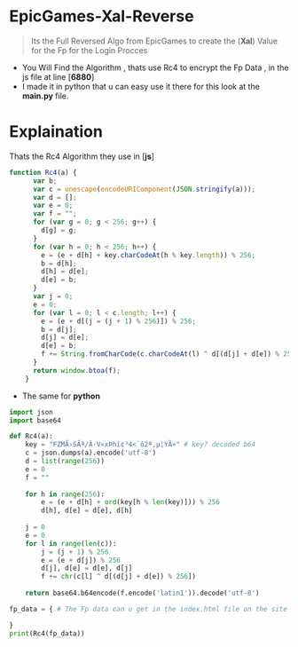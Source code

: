 # EpicGames-Xal-Reverse
> Its the Full Reversed Algo from EpicGames to create the (**Xal**) Value for the Fp for the Login Procces

- You Will Find the Algorithm , thats use Rc4 to encrypt the Fp Data , in the js file at line [**6880**]
- I made it in python that u can easy use it there for this look at the **main.py** file.

# Explaination

Thats the Rc4 Algorithm they use in [**js**]
```js
function Rc4(a) {
      var b;
      var c = unescape(encodeURIComponent(JSON.stringify(a)));
      var d = [];
      var e = 0;
      var f = "";
      for (var g = 0; g < 256; g++) {
        d[g] = g;
      }
      for (var h = 0; h < 256; h++) {
        e = (e + d[h] + key.charCodeAt(h % key.length)) % 256;
        b = d[h];
        d[h] = d[e];
        d[e] = b;
      }
      var j = 0;
      e = 0;
      for (var l = 0; l < c.length; l++) {
        e = (e + d[(j = (j + 1) % 256)]) % 256;
        b = d[j];
        d[j] = d[e];
        d[e] = b;
        f += String.fromCharCode(c.charCodeAt(l) ^ d[(d[j] + d[e]) % 256]);
      }
      return window.btoa(f);
    }

```

- The same for **python**
```python
import json
import base64

def Rc4(a):
    key = "FZMÃ›SÃª/Â·V«xÞhí¢³4<`ô2ª,µ¦YÃ»" # key? decoded b64
    c = json.dumps(a).encode('utf-8')
    d = list(range(256))
    e = 0
    f = ""
    
    for h in range(256):
        e = (e + d[h] + ord(key[h % len(key)])) % 256
        d[h], d[e] = d[e], d[h]
    
    j = 0
    e = 0
    for l in range(len(c)):
        j = (j + 1) % 256
        e = (e + d[j]) % 256
        d[j], d[e] = d[e], d[j]
        f += chr(c[l] ^ d[(d[j] + d[e]) % 256])
    
    return base64.b64encode(f.encode('latin1')).decode('utf-8')

fp_data = { # The Fp data can u get in the index.html file on the site that i made

}
print(Rc4(fp_data))
```
